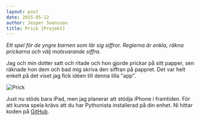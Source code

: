 ```yaml
---
layout: post
date: 2015-05-22
author: Jesper Svensson
title: Prick [Projekt]
---
```


*Ett spel för de yngre barnen som lär sig siffror. Reglerna är enkla, räkna prickarna och välj motsvarande siffra.*

Jag och min dotter satt och ritade och hon gjorde prickar på sitt papper, sen räknade hon dem och bad mig skriva den siffran på pappret. Det var helt enkelt på det viset jag fick idéen till denna lilla "app".

![Prick](/assets/prick.png)

Just nu stöds bara iPad, men jag planerar att stödja iPhone i framtiden. För att kunna spela krävs att du har Pythonista installerad på din enhet. Ni hittar koden på [GitHub](https://github.com/jesperpsvensson/Pythonista-scripts).
